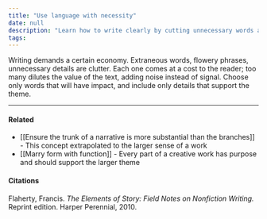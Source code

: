 ```yaml
---
title: "Use language with necessity"
date: null
description: "Learn how to write clearly by cutting unnecessary words and focusing only on impactful details that support your main theme for stronger, more effective storytelling."
tags:
---
```


Writing demands a certain economy. Extraneous words, flowery phrases, unnecessary details are clutter. Each one comes at a cost to the reader; too many dilutes the value of the text, adding noise instead of signal. Choose only words that will have impact, and include only details that support the theme.

---

#### Related

- [[Ensure the trunk of a narrative is more substantial than the branches]] - This concept extrapolated to the larger sense of a work
- [[Marry form with function]] - Every part of a creative work has purpose and should support the larger theme

#### Citations

Flaherty, Francis. _The Elements of Story: Field Notes on Nonfiction Writing._ Reprint edition. Harper Perennial, 2010.
